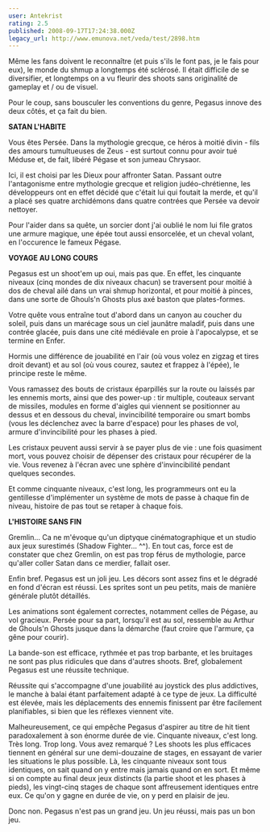 ```yaml
---
user: Antekrist
rating: 2.5
published: 2008-09-17T17:24:38.000Z
legacy_url: http://www.emunova.net/veda/test/2898.htm
---
```

Même les fans doivent le reconnaître (et puis s'ils le font pas, je le fais pour eux), le monde du shmup a longtemps été sclérosé. Il était difficile de se diversifier, et longtemps on a vu fleurir des shoots sans originalité de gameplay et / ou de visuel.  

Pour le coup, sans bousculer les conventions du genre, Pegasus innove des deux côtés, et ça fait du bien.  

  

**SATAN L'HABITE**  

Vous êtes Persée. Dans la mythologie grecque, ce héros à moitié divin - fils des amours tumultueuses de Zeus - est surtout connu pour avoir tué Méduse et, de fait, libéré Pégase et son jumeau Chrysaor.  

Ici, il est choisi par les Dieux pour affronter Satan. Passant outre l'antagonisme entre mythologie grecque et religion judéo-chrétienne, les développeurs ont en effet décidé que c'était lui qui foutait la merde, et qu'il a placé ses quatre archidémons dans quatre contrées que Persée va devoir nettoyer.  

Pour l'aider dans sa quête, un sorcier dont j'ai oublié le nom lui file gratos une armure magique, une épée tout aussi ensorcelée, et un cheval volant, en l'occurence le fameux Pégase.  

  

**VOYAGE AU LONG COURS**  

Pegasus est un shoot'em up oui, mais pas que. En effet, les cinquante niveaux (cinq mondes de dix niveaux chacun) se traversent pour moitié à dos de cheval ailé dans un vrai shmup horizontal, et pour moitié à pinces, dans une sorte de Ghouls'n Ghosts plus axé baston que plates-formes.  

Votre quête vous entraîne tout d'abord dans un canyon au coucher du soleil, puis dans un marécage sous un ciel jaunâtre maladif, puis dans une contrée glacée, puis dans une cité médiévale en proie à l'apocalypse, et se termine en Enfer.  

Hormis une différence de jouabilité en l'air (où vous volez en zigzag et tires droit devant) et au sol (où vous courez, sautez et frappez à l'épée), le principe reste le même.  

Vous ramassez des bouts de cristaux éparpillés sur la route ou laissés par les ennemis morts, ainsi que des power-up : tir multiple, couteaux servant de missiles, modules en forme d'aigles qui viennent se positionner au dessus et en dessous du cheval, invincibilité temporaire ou smart bombs (vous les déclenchez avec la barre d'espace) pour les phases de vol, armure d'invincibilité pour les phases à pied.  

Les cristaux peuvent aussi servir à se payer plus de vie : une fois quasiment mort, vous pouvez choisir de dépenser des cristaux pour récupérer de la vie. Vous revenez à l'écran avec une sphère d'invincibilité pendant quelques secondes.  

Et comme cinquante niveaux, c'est long, les programmeurs ont eu la gentillesse d'implémenter un système de mots de passe à chaque fin de niveau, histoire de pas tout se retaper à chaque fois.  

  

**L'HISTOIRE SANS FIN**  

Gremlin... Ca ne m'évoque qu'un diptyque cinématographique et un studio aux jeux surestimés (Shadow Fighter... ^^). En tout cas, force est de constater que chez Gremlin, on est pas trop férus de mythologie, parce qu'aller coller Satan dans ce merdier, fallait oser.  

Enfin bref. Pegasus est un joli jeu. Les décors sont assez fins et le dégradé en fond d'écran est réussi. Les sprites sont un peu petits, mais de manière générale plutôt détaillés.  

Les animations sont également correctes, notamment celles de Pégase, au vol gracieux. Persée pour sa part, lorsqu'il est au sol, ressemble au Arthur de Ghouls'n Ghosts jusque dans la démarche (faut croire que l'armure, ça gêne pour courir).  

La bande-son est efficace, rythmée et pas trop barbante, et les bruitages ne sont pas plus ridicules que dans d'autres shoots. Bref, globalement Pegasus est une réussite technique.  

Réussite qui s'accompagne d'une jouabilité au joystick des plus addictives, le manche à balai étant parfaitement adapté à ce type de jeux. La difficulté est élevée, mais les déplacements des ennemis finissent par être facilement planifiables, si bien que les réflexes viennent vite.  

Malheureusement, ce qui empêche Pegasus d'aspirer au titre de hit tient paradoxalement à son énorme durée de vie. Cinquante niveaux, c'est long. Très long. Trop long. Vous avez remarqué ? Les shoots les plus efficaces tiennent en général sur une demi-douzaine de stages, en essayant de varier les situations le plus possible. Là, les cinquante niveaux sont tous identiques, on sait quand on y entre mais jamais quand on en sort. Et même si on compte au final deux jeux distincts (la partie shoot et les phases à pieds), les vingt-cinq stages de chaque sont affreusement identiques entre eux. Ce qu'on y gagne en durée de vie, on y perd en plaisir de jeu.  

  

Donc non. Pegasus n'est pas un grand jeu. Un jeu réussi, mais pas un bon jeu.